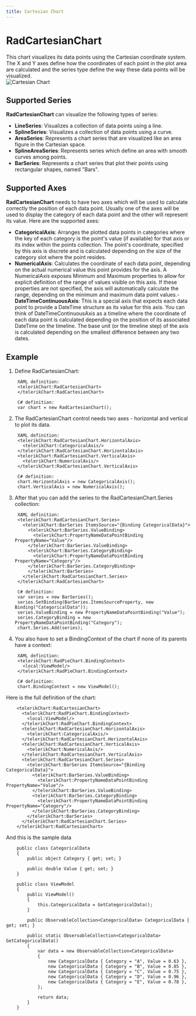 ```yaml
---
title: Cartesian Chart
---
```

# RadCartesianChart #
This chart visualizes its data points using the Cartesian coordinate system. The X and Y axes define how the coordinates of each point in the plot area are calculated and the series type define the way these data points will be visualized.  
![Cartesian Chart]()
## Supported Series ##
**RadCartesianChart** can visualize the following types of series:

- **LineSeries**: Visualizes a collection of data points using a line.
- **SplineSeries**: Visualizes a collection of data points using a curve.
- **AreaSeries**: Represents a chart series that are visualized like an area figure in the Cartesian space.
- **SplineAreaSeries**: Represents series which define an area with smooth curves among points.
- **BarSeries**: Represents a chart series that plot their points using rectangular shapes, named "Bars". 

## Supported Axes ##
**RadCartesianChart** needs to have two axes which will be used to calculate correctly the position of each data point. Usually one of the axes will be used to display the category of each data point and the other will represent its value. Here are the supported axes:

- **CategoricalAxis**: Arranges the plotted data points in categories where the key of each category is the point's value (if available) for that axis or its index within the points collection. The point's coordinate, specified by this axis is discrete and is calculated depending on the size of the category slot where the point resides.
- **NumericalAxis**: Calculates the coordinate of each data point, depending on the actual numerical value this point provides for the axis. A NumericalAxis exposes Minimum and Maximum properties to allow for explicit definition of the range of values visible on this axis. If these properties are not specified, the axis will automatically calculate the range, depending on the minimum and maximum data point values.- **DateTimeContinuousAxis**: This is a special axis that expects each data point to provide a DateTime structure as its value for this axis. You can think of DateTimeContinuousAxis as a timeline where the coordinate of each data point is calculated depending on the position of its associated DateTime on the timeline. The base unit (or the timeline step) of the axis is calculated depending on the smallest difference between any two dates.

## Example ##
1. Define RadCartesianChart:  
	
		XAML definition:
		<telerikChart:RadCartesianChart>
		</telerikChart:RadCartesianChart>

		C# definition:
		var chart = new RadCartesianChart();

1. The RadCartesianChart control needs two axes - horizontal and vertical to plot its data.

		XAML definition:
		<telerikChart:RadCartesianChart.HorizontalAxis>
		  <telerikChart:CategoricalAxis/>
		</telerikChart:RadCartesianChart.HorizontalAxis>
		<telerikChart:RadCartesianChart.VerticalAxis>
		  <telerikChart:NumericalAxis/>
		</telerikChart:RadCartesianChart.VerticalAxis>

		C# definition:
		chart.HorizontalAxis = new CategoricalAxis();
		chart.VerticalAxis = new NumericalAxis();

1. After that you can add the series to the RadCartesianChart.Series collection:

		XAML definition:
		<telerikChart:RadCartesianChart.Series>
		  <telerikChart:BarSeries ItemsSource="{Binding CategoricalData}">
		    <telerikChart:BarSeries.ValueBinding>
		      <telerikChart:PropertyNameDataPointBinding PropertyName="Value"/>
		    </telerikChart:BarSeries.ValueBinding>
		    <telerikChart:BarSeries.CategoryBinding>
		      <telerikChart:PropertyNameDataPointBinding PropertyName="Category"/>
		    </telerikChart:BarSeries.CategoryBinding>
		    </telerikChart:BarSeries>
		  </telerikChart:RadCartesianChart.Series>
		</telerikChart:RadCartesianChart>

		C# definition:
		var series = new BarSeries();
		series.SetBinding(BarSeries.ItemsSourceProperty, new Binding("CategoricalData"));
		series.ValueBinding = new PropertyNameDataPointBinding("Value");
		series.CategoryBinding = new PropertyNameDataPointBinding("Category");            
		chart.Series.Add(series);
1. You also have to set a BindingContext of the chart if none of its parents have a context:
 
		XAML definition:
		<telerikChart:RadPieChart.BindingContext>
		  <local:ViewModel/>
		</telerikChart:RadPieChart.BindingContext>

		C# definition:
		chart.BindingContext = new ViewModel();

Here is the full definition of the chart:

		<telerikChart:RadCartesianChart>
		  <telerikChart:RadPieChart.BindingContext>
		    <local:ViewModel/>
		  </telerikChart:RadPieChart.BindingContext>
		  <telerikChart:RadCartesianChart.HorizontalAxis>
		    <telerikChart:CategoricalAxis/>
		  </telerikChart:RadCartesianChart.HorizontalAxis>
		  <telerikChart:RadCartesianChart.VerticalAxis>
		    <telerikChart:NumericalAxis/>
		  </telerikChart:RadCartesianChart.VerticalAxis>
		  <telerikChart:RadCartesianChart.Series>
		    <telerikChart:BarSeries ItemsSource="{Binding CategoricalData}">
		      <telerikChart:BarSeries.ValueBinding>
		        <telerikChart:PropertyNameDataPointBinding PropertyName="Value"/>
		      </telerikChart:BarSeries.ValueBinding>
		      <telerikChart:BarSeries.CategoryBinding>
		        <telerikChart:PropertyNameDataPointBinding PropertyName="Category"/>
		      </telerikChart:BarSeries.CategoryBinding>
		    </telerikChart:BarSeries>
		  </telerikChart:RadCartesianChart.Series>
		</telerikChart:RadCartesianChart>

And this is the sample data

		public class CategoricalData
		{
		    public object Category { get; set; }
		
		    public double Value { get; set; }
		}

		public class ViewModel
		{
		    public ViewModel()
		    {
		        this.CategoricalData = GetCategoricalData();
		    }
		
		    public ObservableCollection<CategoricalData> CategoricalData { get; set; }
		
		    public static ObservableCollection<CategoricalData> GetCategoricalData()
		    {
		        var data = new ObservableCollection<CategoricalData>
		        {
		            new CategoricalData { Category = "A", Value = 0.63 },
		            new CategoricalData { Category = "B", Value = 0.85 },
		            new CategoricalData { Category = "C", Value = 0.75 },
		            new CategoricalData { Category = "D", Value = 0.96 },
		            new CategoricalData { Category = "E", Value = 0.78 },
		        };
		
		        return data;
		    }
		}
